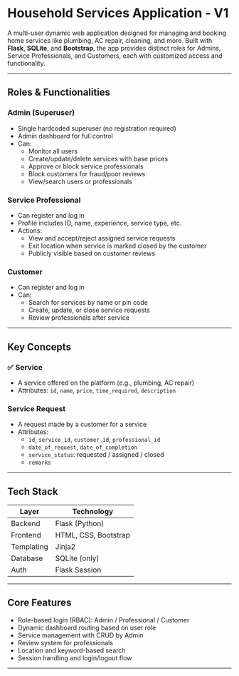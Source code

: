 #  Household Services Application - V1

A multi-user dynamic web application designed for managing and booking home services like plumbing, AC repair, cleaning, and more. Built with **Flask**, **SQLite**, and **Bootstrap**, the app provides distinct roles for Admins, Service Professionals, and Customers, each with customized access and functionality.

---

##  Roles & Functionalities

###  Admin (Superuser)
- Single hardcoded superuser (no registration required)
- Admin dashboard for full control
- Can:
  - Monitor all users
  - Create/update/delete services with base prices
  - Approve or block service professionals
  - Block customers for fraud/poor reviews
  - View/search users or professionals

###  Service Professional
- Can register and log in
- Profile includes ID, name, experience, service type, etc.
- Actions:
  - View and accept/reject assigned service requests
  - Exit location when service is marked closed by the customer
  - Publicly visible based on customer reviews

###  Customer
- Can register and log in
- Can:
  - Search for services by name or pin code
  - Create, update, or close service requests
  - Review professionals after service

---

##  Key Concepts

### ✅ Service
- A service offered on the platform (e.g., plumbing, AC repair)
- Attributes: `id`, `name`, `price`, `time_required`, `description`

###  Service Request
- A request made by a customer for a service
- Attributes:
  - `id`, `service_id`, `customer_id`, `professional_id`
  - `date_of_request`, `date_of_completion`
  - `service_status`: requested / assigned / closed
  - `remarks`

---

##  Tech Stack

| Layer         | Technology             |
|---------------|------------------------|
| Backend       | Flask (Python)         |
| Frontend      | HTML, CSS, Bootstrap   |
| Templating    | Jinja2                 |
| Database      | SQLite (only)          |
| Auth          | Flask Session          |

---

##  Core Features

- Role-based login (RBAC): Admin / Professional / Customer
- Dynamic dashboard routing based on user role
- Service management with CRUD by Admin
- Review system for professionals
- Location and keyword-based search
- Session handling and login/logout flow

---
